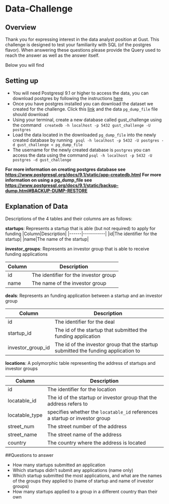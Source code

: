 # Data-Challenge

## Overview

Thank you for expressing interest in the data analyst position at Gust.
This challenge is designed to test your familiarity with SQL (of the postgres flavor). When answering these questions please provide the Query used to reach the answer as well as the answer itself.

Below you will find

## Setting up

- You will need Postgresql 9.1 or higher to access the data, you can download postgres by following the instructions [here](https://www.postgresql.org/download/)
- Once you have postgres installed you can download the dataset we created for the challenge. Click this [link](https://s3.amazonaws.com/gust-data-challenge/pg_dump_file) and the data `pg_dump_file` file should download
- Using your terminal, create a new database called gust_challenge using the command ` createdb -h localhost -p 5432 gust_challenge -U postgres`
- Load the data located in the downloaded `pg_dump_file` into the newly created database by running ` psql -h localhost -p 5432 -U postgres -d gust_challenge < pg_dump_file`
- The username for the newly created database is `postgres` you can access the data using the command `psql -h localhost -p 5432 -U postgres -d gust_challenge`

**For more information on creating postgres database see https://www.postgresql.org/docs/9.1/static/app-createdb.html**
**For more information on using a pg_dump_file see https://www.postgresql.org/docs/9.1/static/backup-dump.html#BACKUP-DUMP-RESTORE**

## Explanation of Data

Descriptions of the 4 tables and their columns are as follows:

__startups__: Represents a startup that is able (but not required) to apply for funding
|Column|Description|
|------|-----------|
|id|The identifier for the startup|
|name|The name of the startup|

__investor_groups__: Represents an investor group that is able to receive funding applications

|Column|Description|
|------|-----------|
|id |The identifier for the investor group|
|name |The name of the investor group|

__deals__: Represents an funding application between a startup and an investor group

|Column|Description|
|------|-----------|
|id |The identifier for the deal|
|startup_id |The id of the startup that submitted the funding application|
|investor_group_id |The id of the investor group that the startup submitted the funding application to|

__locations__: A polymorphic table representing the address of startups and investor groups

|Column|Description|
|------|-----------|
|id |The identifier for the location|
|locatable_id |The id of the startup or investor group that the address refers to|
|locatable_type|specifies whether the `locatable_id` references a startup or investor group|
|street_num|The street number of the address|
|street_name|The street name of the address|
|country|The country where the address is located|

##Questions to answer

- How many startups submitted an application
- Which startups didn’t submit any applications (name only)
- Which startup submitted the most applications, and what are the names of the groups they applied to (name of startup and name of investor groups)
- How many startups applied to a group in a different country than their own

